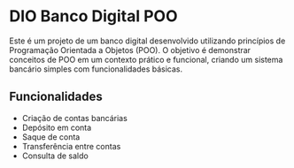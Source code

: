 # DIO Banco Digital POO

Este é um projeto de um banco digital desenvolvido utilizando princípios de Programação Orientada a Objetos (POO). O objetivo é demonstrar conceitos de POO em um contexto prático e funcional, criando um sistema bancário simples com funcionalidades básicas.

## Funcionalidades

- Criação de contas bancárias
- Depósito em conta
- Saque de conta
- Transferência entre contas
- Consulta de saldo
